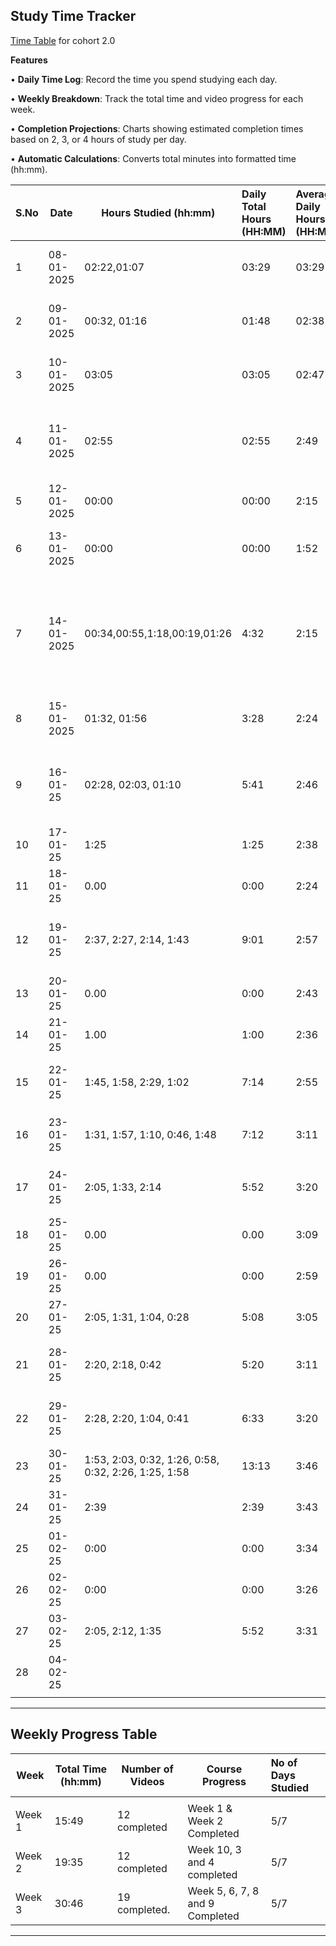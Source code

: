 ## Study Time Tracker&#x20;

[Time Table](./Time_chart.md) for cohort 2.0

**Features**

• **Daily Time Log**: Record the time you spend studying each day.

• **Weekly Breakdown**: Track the total time and video progress for each week.

• **Completion Projections**: Charts showing estimated completion times based on 2, 3, or 4 hours of study per day.

• **Automatic Calculations**: Converts total minutes into formatted time (hh:mm).

| **S.No** | **Date**   | **Hours Studied (hh:mm)**                            | **Daily Total Hours (HH:MM)** | **Average Daily Hours (HH:MM)** | **Topics Covered**                                                                    | **Notes**                                 |
| :------- | ---------- | ---------------------------------------------------- | :---------------------------- | :------------------------------ | ------------------------------------------------------------------------------------- | ----------------------------------------- |
| 1        | 08-01-2025 | 02:22,01:07                                          | 03:29                         | 03:29                           | Week 1: JS Foundations, Basics Js APis                                                | Video 1,2 ompleted.                       |
| 2        | 09-01-2025 | 00:32, 01:16                                         | 01:48                         | 02:38                           | Week 1: Loops, Async Await, Promises                                                  | Lecture 1.3, 1.4, 1.5 Completed.          |
| 3        | 10-01-2025 | 03:05                                                | 03:05                         | 02:47                           | Week 2 Revision of Async Js                                                           | Revised previous topics. (2.1)            |
| 4        | 11-01-2025 | 02:55                                                | 02:55                         | 2:49                            | Week 2: Express, Nodejs                                                               | In detail Study About Express and Node.js |
| 5        | 12-01-2025 | 00:00                                                | 00:00                         | 2:15                            | Rest Day                                                                              | Rest Day                                  |
| 6        | 13-01-2025 | 00:00                                                | 00:00                         | 1:52                            | Irresponsible, laziness                                                               | Does not studied because of laziness      |
| 7        | 14-01-2025 | 00:34,00:55,1:18,00:19,01:26                         | 4:32                          | 2:15                            | Week 2: Bash and Terminal, Advance, Express, filter, map, arrow functions, git/github | Completed Week 2                          |
| 8        | 15-01-2025 | 01:32, 01:56                                         | 3:28                          | 2:24                            | Postgres, Prisma                                                                      | Week 10.0.1 & 10.0.2 Completed.           |
| 9        | 16-01-25   | 02:28, 02:03, 01:10                                  | 5:41                          | 2:46                            | Postgres and Prisma + 1st video for 3rd week : middleware, auth, zod, etc             | Week 10 Completed: Week 3 Started.        |
| 10       | 17-01-25   | 1:25                                                 | 1:25                          | 2:38                            | Completed 3.1                                                                         | Completed 3.1                             |
| 11       | 18-01-25   | 0.00                                                 | 0:00                          | 2:24                            | laziness                                                                              | laziness                                  |
| 12       | 19-01-25   | 2:37, 2:27, 2:14, 1:43                               | 9:01                          | 2:57                            | Dynamic backend and auth                                                              | 3.2 Completed. 4.1 & 4.2 & 4.3 Completed. |
| 13       | 20-01-25   | 0.00                                                 | 0:00                          | 2:43                            | laziness                                                                              | laziness                                  |
| 14       | 21-01-25   | 1.00                                                 | 1:00                          | 2:36                            | 5.1 Started                                                                           | 5.1 Started                               |
| 15       | 22-01-25   | 1:45, 1:58, 2:29, 1:02                               | 7:14                          | 2:55                            | Week 5 Done: Basic React Deep Dive                                                    | Week 6 : video 2 : 1 hour and 2 Minute    |
| 16       | 23-01-25   | 1:31, 1:57, 1:10, 0:46, 1:48                         | 7:12                          | 3:11                            | Hooks and React Deeper Dive                                                           | Week 6 Complete. `Adhoc Left` 7.1C        |
| 17       | 24-01-25   | 2:05, 1:33, 2:14                                     | 5:52                          | 3:20                            | Recoil completed. Tailwind Started.                                                   | Week 7 Completed. 8.1C                    |
| 18       | 25-01-25   | 0.00                                                 | 0.00                          | 3:09                            | asshole                                                                               | asshole                                   |
| 19       | 26-01-25   | 0.00                                                 | 0:00                          | 2:59                            | asshole                                                                               | medicine                                  |
| 20       | 27-01-25   | 2:05, 1:31, 1:04, 0:28                               | 5:08                          | 3:05                            | Completed Paytm Frontend                                                              | Completed 8. starting 9                   |
| 21       | 28-01-25   | 2:20, 2:18, 0:42                                     | 5:20                          | 3:11                            | completed Typescript and custom Hooks                                                 | Week 9 Completed.                         |
| 22       | 29-01-25   | 2:28, 2:20, 1:04, 0:41                               | 6:33                          | 3:20                            | Completed Week 11, and 12.2C                                                          | cloudflare Workers, and Aws cloudfront    |
| 23       | 30-01-25   | 1:53, 2:03, 0:32, 1:26, 0:58, 0:32, 2:26, 1:25, 1:58 | 13:13                         | 3:46                            | Completed Week 12. Week 13.3C                                                         | Working on Fire.                          |
| 24       | 31-01-25   | 2:39                                                 | 2:39                          | 3:43                            | Completed Week 13                                                                     | not good                                  |
| 25       | 01-02-25   | 0:00                                                 | 0:00                          | 3:34                            | Fest                                                                                  | Fest                                      |
| 26       | 02-02-25   | 0:00                                                 | 0:00                          | 3:26                            | Nalla                                                                                 | Nalla                                     |
| 27       | 03-02-25   | 2:05, 2:12, 1:35                                     | 5:52                          | 3:31                            | Completed Week 14                                                                     | Completed Week 14                         |
| 28       | 04-02-25   |                                                      |                               |                                 |                                                                                       |                                           |
|          |            |                                                      |                               |                                 |                                                                                       |                                           |

***

## Weekly Progress Table

| **Week** | **Total Time (hh:mm)** | **Number of Videos** | **Course Progress**             | **No of Days Studied** |
| -------- | ---------------------- | -------------------- | ------------------------------- | :--------------------- |
|          |                        |                      |                                 |                        |
| Week 1   | 15:49                  | 12 completed         | Week 1 & Week 2 Completed       | 5/7                    |
| Week 2   | 19:35                  | 12 completed         | Week 10, 3 and 4 completed      | 5/7                    |
| Week 3   | 30:46                  | 19 completed.        | Week 5, 6, 7, 8 and 9 Completed | 5/7                    |

***


